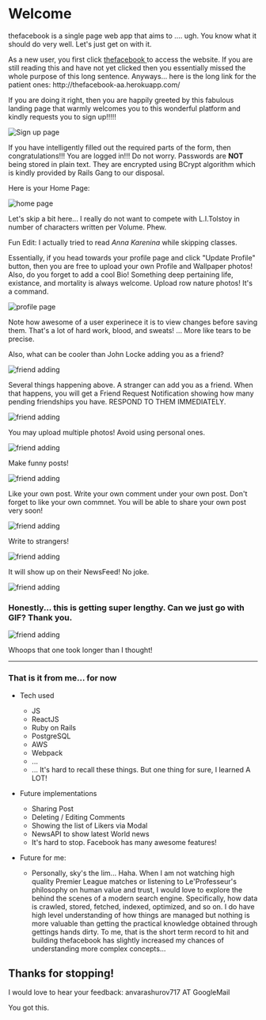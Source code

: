 <h1> Welcome </h1>

<p> thefacebook is a single page web app that aims to .... ugh. You know what it should do very well. Let's just get on with it. </p>

<p>
As a new user, you first click <a href="http://thefacebook-aa.herokuapp.com/#/" target="_blank"> thefacebook </a> to access the website. If you are still reading this and have not yet clicked then you essentially missed the whole purpose of this long sentence. Anyways... here is the long link for the patient ones: http://thefacebook-aa.herokuapp.com/
</p>

<p> If you are doing it right, then you are happily greeted by this fabulous landing page that warmly welcomes you 
to this wonderful platform and kindly requests you to sign up!!!!! </p>

![Sign up page](https://i.imgur.com/5hSwJS1.png)

<p> If you have intelligently filled out the required parts of the form, then congratulations!!! You are logged in!!! <span> Do not worry. Passwords are <strong> NOT </strong> being stored in plain text. They are encrypted using BCrypt algorithm which is kindly provided by Rails Gang to our disposal. </p>

Here is your Home Page: 

![home page](https://i.imgur.com/2aS7ohv.png)

<p> Let's skip a bit here... I really do not want to compete with L.I.Tolstoy in number of characters written per Volume. Phew. </p> <span>Fun Edit: I actually tried to read <em> Anna Karenina </em> while skipping classes. </span>

<p>Essentially, if you head towards your profile page and click "Update Profile" button, then you are free to upload your own Profile and Wallpaper photos! Also, do you forget to add a cool Bio! Something deep pertaining life, existance, and mortality is always welcome. Upload row nature photos! It's a command. </p>

![profile page](https://i.imgur.com/AchPnEO.png)

<p> Note how awesome of a user experinece it is to view changes before saving them. That's a lot of hard work, blood, and sweats! ... More like tears to be precise. </p>

<p> Also, what can be cooler than John Locke adding you as a friend?

![friend adding](https://i.imgur.com/kljdmzu.png)

<p> Several things happening above. A stranger can add you as a friend. When that happens, you will get a Friend Request Notification showing how many pending friendships you have. RESPOND TO THEM IMMEDIATELY. </p>

![friend adding](https://i.imgur.com/CvTn3a5.png)

<p> You may upload multiple photos! Avoid using personal ones. </p>

![friend adding](https://i.imgur.com/gudnYFZ.png)

<p> Make funny posts! </p>

![friend adding](https://i.imgur.com/Npqv4QS.png)

<p> Like your own post. Write your own comment under your own post. Don't forget to like your own commnet.
You will be able to share your own post very soon! </p>

![friend adding](https://i.imgur.com/I2Xvs4J.png)

<p> Write to strangers! </p>

![friend adding](https://i.imgur.com/qg0mfQD.png)

<p> It will show up on their NewsFeed! No joke. </p>

![friend adding](https://i.imgur.com/1dtVSzN.png)

<h3> Honestly... this is getting super lengthy. Can we just go with GIF? Thank you. </h3>

![friend adding](https://gifyu.com/image/v4uL)

<p> Whoops that one took longer than I thought! </p>

----------------------------

<h3> That is it from me... for now </h3>

+ Tech used
    - JS
    - ReactJS
    - Ruby on Rails
    - PostgreSQL
    - AWS
    - Webpack
    - ...
    - ... It's hard to recall these things. But one thing for sure, I learned A LOT!

+ Future implementations
    - Sharing Post
    - Deleting / Editing Comments
    - Showing the list of Likers via Modal
    - NewsAPI to show latest World news
    - It's hard to stop. Facebook has many awesome features!

+ Future for me:
    - Personally, sky's the lim... Haha. When I am not watching high quality Premier League matches or listening to Le'Professeur's philosophy on human value and trust, I would love to explore the behind the scenes of a modern search engine. Specifically, how data is crawled, stored, fetched, indexed, optimized, and so on. I do have high level understanding of how things are managed but nothing is more valuable than getting the practical knowledge obtained through gettings hands dirty. To me, that is the short term record to hit and building thefacebook has slightly increased my chances of understanding more complex concepts... 

<h2> Thanks for stopping! </h2>

<p> I would love to hear your feedback: anvarashurov717 AT GoogleMail </p>

<p> You got this. </p>